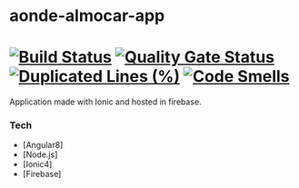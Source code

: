 # aonde-almocar-app
[![Build Status](https://travis-ci.org/wlmFincatti/aonde-almocar-app.svg?branch=master)](https://travis-ci.org/wlmFincatti/aonde-almocar-app)
[![Quality Gate Status](https://sonarcloud.io/api/project_badges/measure?project=wlmFincatti_aonde-almocar-app&metric=alert_status)](https://sonarcloud.io/dashboard?id=wlmFincatti_aonde-almocar-app)
[![Duplicated Lines (%)](https://sonarcloud.io/api/project_badges/measure?project=wlmFincatti_aonde-almocar-app&metric=duplicated_lines_density)](https://sonarcloud.io/dashboard?id=wlmFincatti_aonde-almocar-app)
[![Code Smells](https://sonarcloud.io/api/project_badges/measure?project=wlmFincatti_aonde-almocar-app&metric=code_smells)](https://sonarcloud.io/dashboard?id=wlmFincatti_aonde-almocar-app)
================

Application made with Ionic and hosted in firebase.

### Tech

* [Angular8] 
* [Node.js]
* [Ionic4]
* [Firebase]
